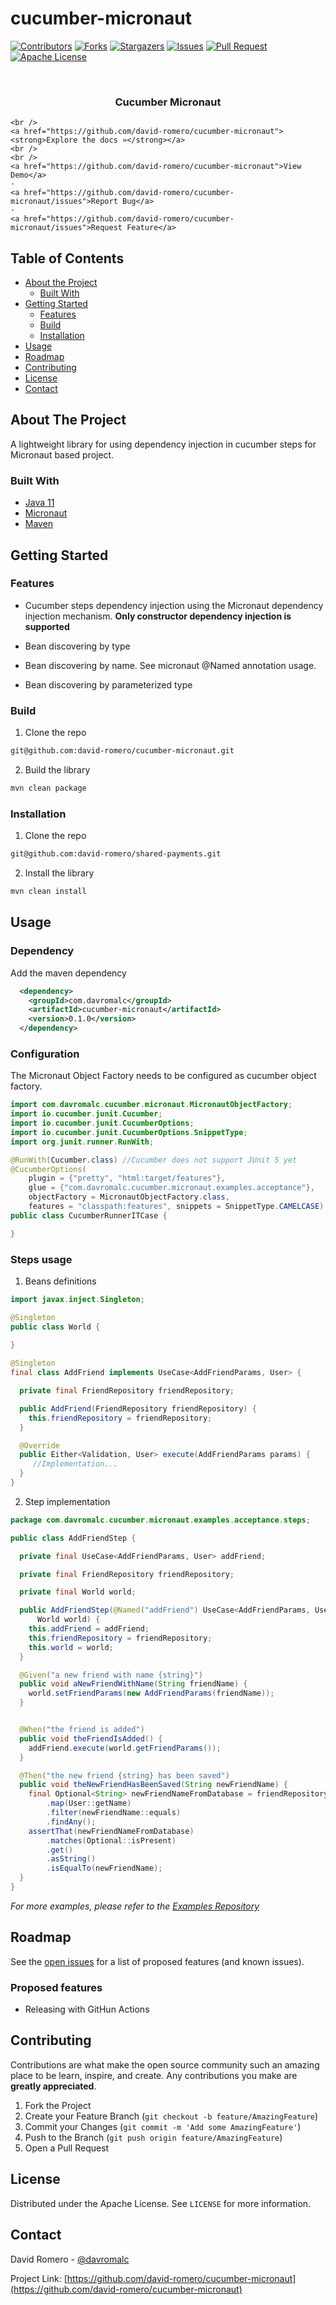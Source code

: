 # cucumber-micronaut

[![Contributors][contributors-shield]][contributors-url]
[![Forks][forks-shield]][forks-url]
[![Stargazers][stars-shield]][stars-url]
[![Issues][issues-shield]][issues-url]
[![Pull Request][pr-shield]][pr-url]
[![Apache License][license-shield]][license-url]



<!-- PROJECT LOGO -->
<br />
<p align="center">
  <h3 align="center">Cucumber Micronaut</h3>

  <p align="center">
    
    <br />
    <a href="https://github.com/david-romero/cucumber-micronaut"><strong>Explore the docs »</strong></a>
    <br />
    <br />
    <a href="https://github.com/david-romero/cucumber-micronaut">View Demo</a>
    ·
    <a href="https://github.com/david-romero/cucumber-micronaut/issues">Report Bug</a>
    ·
    <a href="https://github.com/david-romero/cucumber-micronaut/issues">Request Feature</a>
  </p>
</p>



<!-- TABLE OF CONTENTS -->
## Table of Contents

* [About the Project](#about-the-project)
  * [Built With](#built-with)
* [Getting Started](#getting-started)
  * [Features](#features)
  * [Build](#build)
  * [Installation](#installation)
* [Usage](#usage)
* [Roadmap](#roadmap)
* [Contributing](#contributing)
* [License](#license)
* [Contact](#contact)



<!-- ABOUT THE PROJECT -->
## About The Project

A lightweight library for using dependency injection in cucumber steps for Micronaut based project.

### Built With

* [Java 11](https://adoptopenjdk.net/)
* [Micronaut](https://micronaut.io/index.html)
* [Maven](https://maven.apache.org/)



<!-- GETTING STARTED -->
## Getting Started

### Features

- Cucumber steps dependency injection using the Micronaut dependency injection mechanism. **Only constructor dependency injection is supported**

- Bean discovering by type
- Bean discovering by name. See micronaut @Named annotation usage.
- Bean discovering by parameterized type


### Build

1. Clone the repo

```sh
git@github.com:david-romero/cucumber-micronaut.git
```

2. Build the library

```sh
mvn clean package
```

### Installation

1. Clone the repo

```sh
git@github.com:david-romero/shared-payments.git
```

2. Install the library

```sh
mvn clean install
```


<!-- USAGE EXAMPLES -->
## Usage

### Dependency

Add the maven dependency

```xml
  <dependency>
    <groupId>com.davromalc</groupId>
    <artifactId>cucumber-micronaut</artifactId>
    <version>0.1.0</version>
  </dependency>
```

### Configuration

The Micronaut Object Factory needs to be configured as cucumber object factory.

```java
import com.davromalc.cucumber.micronaut.MicronautObjectFactory;
import io.cucumber.junit.Cucumber;
import io.cucumber.junit.CucumberOptions;
import io.cucumber.junit.CucumberOptions.SnippetType;
import org.junit.runner.RunWith;

@RunWith(Cucumber.class) //Cucumber does not support JUnit 5 yet
@CucumberOptions(
    plugin = {"pretty", "html:target/features"},
    glue = {"com.davromalc.cucumber.micronaut.examples.acceptance"},
    objectFactory = MicronautObjectFactory.class,
    features = "classpath:features", snippets = SnippetType.CAMELCASE)
public class CucumberRunnerITCase {

}
```

### Steps usage


1. Beans definitions

```java
import javax.inject.Singleton;

@Singleton
public class World {
  
}
```

```java
@Singleton
final class AddFriend implements UseCase<AddFriendParams, User> {

  private final FriendRepository friendRepository;

  public AddFriend(FriendRepository friendRepository) {
    this.friendRepository = friendRepository;
  }

  @Override
  public Either<Validation, User> execute(AddFriendParams params) {
     //Implementation...
  }
}
```

2. Step implementation

```java
package com.davromalc.cucumber.micronaut.examples.acceptance.steps;

public class AddFriendStep {

  private final UseCase<AddFriendParams, User> addFriend;

  private final FriendRepository friendRepository;

  private final World world;

  public AddFriendStep(@Named("addFriend") UseCase<AddFriendParams, User> addFriend, FriendRepository friendRepository,
      World world) {
    this.addFriend = addFriend;
    this.friendRepository = friendRepository;
    this.world = world;
  }

  @Given("a new friend with name {string}")
  public void aNewFriendWithName(String friendName) {
    world.setFriendParams(new AddFriendParams(friendName));
  }


  @When("the friend is added")
  public void theFriendIsAdded() {
    addFriend.execute(world.getFriendParams());
  }

  @Then("the new friend {string} has been saved")
  public void theNewFriendHasBeenSaved(String newFriendName) {
    final Optional<String> newFriendNameFromDatabase = friendRepository.findByName(newFriendName)
        .map(User::getName)
        .filter(newFriendName::equals)
        .findAny();
    assertThat(newFriendNameFromDatabase)
        .matches(Optional::isPresent)
        .get()
        .asString()
        .isEqualTo(newFriendName);
  }
}
```

_For more examples, please refer to the [Examples Repository](https://github.com/david-romero/cucumber-micronaut-examples)_



<!-- ROADMAP -->
## Roadmap

See the [open issues](https://github.com/david-romero/cucumber-micronaut/issues) for a list of proposed features (and known issues).

### Proposed features

- Releasing with GitHun Actions

<!-- CONTRIBUTING -->
## Contributing

Contributions are what make the open source community such an amazing place to be learn, inspire, and create. Any contributions you make are **greatly appreciated**.

1. Fork the Project
2. Create your Feature Branch (`git checkout -b feature/AmazingFeature`)
3. Commit your Changes (`git commit -m 'Add some AmazingFeature'`)
4. Push to the Branch (`git push origin feature/AmazingFeature`)
5. Open a Pull Request



<!-- LICENSE -->
## License

Distributed under the Apache License. See `LICENSE` for more information.



<!-- CONTACT -->
## Contact

David Romero - [@davromalc](https://twitter.com/davromalc)

Project Link: [https://github.com/david-romero/cucumber-micronaut](https://github.com/david-romero/cucumber-micronaut)





<!-- MARKDOWN LINKS & IMAGES -->
<!-- https://www.markdownguide.org/basic-syntax/#reference-style-links -->
[contributors-shield]: https://img.shields.io/github/contributors/othneildrew/Best-README-Template.svg?style=flat-square
[contributors-url]: https://github.com/david-romero/cucumber-micronaut/graphs/contributors
[forks-shield]: https://img.shields.io/github/forks/david-romero/cucumber-micronaut?style=flat-square
[forks-url]: hhttps://github.com/david-romero/cucumber-micronaut/network/members
[stars-shield]: https://img.shields.io/github/stars/david-romero/cucumber-micronaut?style=flat-square
[stars-url]: https://github.com/david-romero/cucumber-micronaut/stargazers
[issues-shield]: https://img.shields.io/github/issues/david-romero/cucumber-micronaut?style=flat-square
[issues-url]: https://github.com/david-romero/cucumber-micronaut/issues
[pr-shield]: https://img.shields.io/github/issues-pr/david-romero/cucumber-micronaut?style=flat-square
[pr-url]: https://github.com/david-romero/cucumber-micronaut/pulls
[license-shield]: https://img.shields.io/github/license/david-romero/cucumber-micronaut?style=flat-square
[license-url]: https://github.com/david-romero/cucumber-micronaut/blob/master/LICENSE
